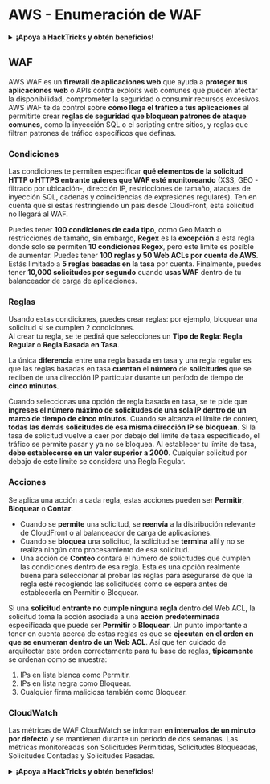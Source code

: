 # AWS - Enumeración de WAF

<details>

<summary><strong>¡Apoya a HackTricks y obtén beneficios!</strong></summary>

* Si quieres ver a tu **empresa anunciada en HackTricks** o si quieres acceder a la **última versión de PEASS o descargar HackTricks en PDF** ¡Consulta los [**PLANES DE SUSCRIPCIÓN**](https://github.com/sponsors/carlospolop)!
* Obtén el [**oficial PEASS & HackTricks swag**](https://peass.creator-spring.com)
* Descubre [**The PEASS Family**](https://opensea.io/collection/the-peass-family), nuestra colección de exclusivos [**NFTs**](https://opensea.io/collection/the-peass-family)
* **Únete al** 💬 [**grupo de Discord**](https://discord.gg/hRep4RUj7f) o al [**grupo de telegram**](https://t.me/peass) o **sígueme** en **Twitter** 🐦 [**@carlospolopm**](https://twitter.com/carlospolopm).
* **Comparte tus trucos de hacking enviando PRs a los repositorios de GitHub de** [**HackTricks**](https://github.com/carlospolop/hacktricks) y [**HackTricks Cloud**](https://github.com/carlospolop/hacktricks-cloud).

</details>

## WAF

AWS WAF es un **firewall de aplicaciones web** que ayuda a **proteger tus aplicaciones web** o APIs contra exploits web comunes que pueden afectar la disponibilidad, comprometer la seguridad o consumir recursos excesivos. AWS WAF te da control sobre **cómo llega el tráfico a tus aplicaciones** al permitirte crear **reglas de seguridad que bloquean patrones de ataque comunes**, como la inyección SQL o el scripting entre sitios, y reglas que filtran patrones de tráfico específicos que definas.

### Condiciones

Las condiciones te permiten especificar **qué elementos de la solicitud HTTP o HTTPS entrante quieres que WAF esté monitoreando** (XSS, GEO - filtrado por ubicación-, dirección IP, restricciones de tamaño, ataques de inyección SQL, cadenas y coincidencias de expresiones regulares). Ten en cuenta que si estás restringiendo un país desde CloudFront, esta solicitud no llegará al WAF.

Puedes tener **100 condiciones de cada tipo**, como Geo Match o restricciones de tamaño, sin embargo, **Regex** es la **excepción** a esta regla donde solo se permiten **10 condiciones Regex**, pero este límite es posible de aumentar. Puedes tener **100 reglas y 50 Web ACLs por cuenta de AWS**. Estás limitado a **5 reglas basadas en la tasa** por cuenta. Finalmente, puedes tener **10,000 solicitudes por segundo** cuando **usas WAF** dentro de tu balanceador de carga de aplicaciones.

### Reglas

Usando estas condiciones, puedes crear reglas: por ejemplo, bloquear una solicitud si se cumplen 2 condiciones.\
Al crear tu regla, se te pedirá que selecciones un **Tipo de Regla**: **Regla Regular** o **Regla Basada en Tasa**.

La única **diferencia** entre una regla basada en tasa y una regla regular es que las reglas basadas en tasa **cuentan** el **número** de **solicitudes** que se reciben de una dirección IP particular durante un período de tiempo de **cinco minutos**.

Cuando seleccionas una opción de regla basada en tasa, se te pide que **ingreses el número máximo de solicitudes de una sola IP dentro de un marco de tiempo de cinco minutos**. Cuando se alcanza el límite de conteo, **todas las demás solicitudes de esa misma dirección IP se bloquean**. Si la tasa de solicitud vuelve a caer por debajo del límite de tasa especificado, el tráfico se permite pasar y ya no se bloquea. Al establecer tu límite de tasa, **debe establecerse en un valor superior a 2000**. Cualquier solicitud por debajo de este límite se considera una Regla Regular.

### Acciones

Se aplica una acción a cada regla, estas acciones pueden ser **Permitir**, **Bloquear** o **Contar**.

* Cuando se **permite** una solicitud, se **reenvía** a la distribución relevante de CloudFront o al balanceador de carga de aplicaciones.
* Cuando se **bloquea** una solicitud, la solicitud se **termina** allí y no se realiza ningún otro procesamiento de esa solicitud.
* Una acción de **Conteo** contará el número de solicitudes que cumplen las condiciones dentro de esa regla. Esta es una opción realmente buena para seleccionar al probar las reglas para asegurarse de que la regla esté recogiendo las solicitudes como se espera antes de establecerla en Permitir o Bloquear.

Si una **solicitud entrante no cumple ninguna regla** dentro del Web ACL, la solicitud toma la acción asociada a una **acción predeterminada** especificada que puede ser **Permitir** o **Bloquear**. Un punto importante a tener en cuenta acerca de estas reglas es que se **ejecutan en el orden en que se enumeran dentro de un Web ACL**. Así que ten cuidado de arquitectar este orden correctamente para tu base de reglas, **típicamente** se ordenan como se muestra:

1. IPs en lista blanca como Permitir.
2. IPs en lista negra como Bloquear.
3. Cualquier firma maliciosa también como Bloquear.

### CloudWatch

Las métricas de WAF CloudWatch se informan **en intervalos de un minuto por defecto** y se mantienen durante un período de dos semanas. Las métricas monitoreadas son Solicitudes Permitidas, Solicitudes Bloqueadas, Solicitudes Contadas y Solicitudes Pasadas.

<details>

<summary><strong>¡Apoya a HackTricks y obtén beneficios!</strong></summary>

* Si quieres ver a tu **empresa anunciada en HackTricks** o si quieres acceder a la **última versión de PEASS o descargar HackTricks en PDF** ¡Consulta los [**PLANES DE SUSCRIPCIÓN**](https://github.com/sponsors/carlospolop)!
* Obtén el [**oficial PEASS & HackTricks swag**](https://peass.creator-spring.com)
* Descubre [**The PEASS Family**](https://opensea.io/collection/the-peass-family), nuestra colección de exclusivos [**NFTs**](https://opensea.io/collection/the-peass-family)
* **Únete al** 💬 [**grupo de Discord**](https://discord.gg/hRep4RUj7f) o al [**grupo de telegram**](https://t.me/peass) o **sígueme** en **Twitter** 🐦 [**@carlospolopm**](https://twitter.com/carlospolopm).
* **Comparte tus trucos de hacking enviando PRs a los repositorios de GitHub de** [**HackTricks**](https://github.com/carlospolop/hacktricks) y [**HackTricks Cloud**](https://github.com/carlospolop/hacktricks-cloud).

</details>